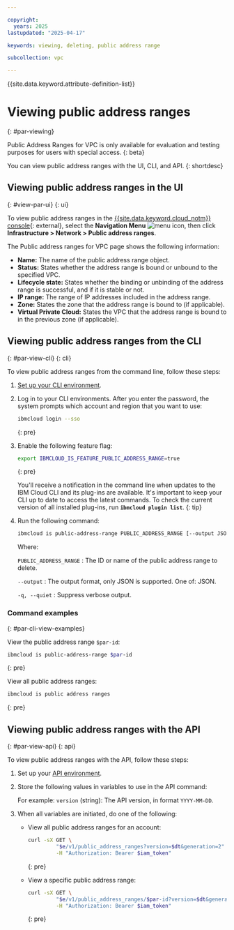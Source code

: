 ```yaml
---

copyright:
  years: 2025
lastupdated: "2025-04-17"

keywords: viewing, deleting, public address range

subcollection: vpc

---
```


{{site.data.keyword.attribute-definition-list}}

# Viewing public address ranges
{: #par-viewing}

Public Address Ranges for VPC is only available for evaluation and testing purposes for users with special access.
{: beta}

You can view public address ranges with the UI, CLI, and API.
{: shortdesc}

## Viewing public address ranges in the UI
{: #view-par-ui}
{: ui}

To view public address ranges in the [{{site.data.keyword.cloud_notm}} console](/login){: external}, select the **Navigation Menu** ![menu icon](images/menu_icon.png), then click **Infrastructure > Network > Public address ranges**. 

The Public address ranges for VPC page shows the following information:

- **Name:** The name of the public address range object.
- **Status:** States whether the address range is bound or unbound to the specified VPC.
- **Lifecycle state:** States whether the binding or unbinding of the address range is successful, and if it is stable or not.
- **IP range:** The range of IP addresses included in the address range.
- **Zone:** States the zone that the address range is bound to (if applicable).
- **Virtual Private Cloud:** States the VPC that the address range is bound to in the previous zone (if applicable).

## Viewing public address ranges from the CLI
{: #par-view-cli}
{: cli}

To view public address ranges from the command line, follow these steps:

1. [Set up your CLI environment](/docs/vpc?topic=vpc-set-up-environment&interface=cli).
1. Log in to your CLI environments. After you enter the password, the system prompts which account and region that you want to use:

   ```sh
   ibmcloud login --sso
   ```
   {: pre}

1. Enable the following feature flag:

   ```sh
   export IBMCLOUD_IS_FEATURE_PUBLIC_ADDRESS_RANGE=true
   ```
   {: pre}

   You'll receive a notification in the command line when updates to the IBM Cloud CLI and its plug-ins are available. It's important to keep your CLI up to date to access the latest commands. To check the current version of all installed plug-ins, run **`ibmcloud plugin list`**.
   {: tip}

1. Run the following command:

   ```sh
   ibmcloud is public-address-range PUBLIC_ADDRESS_RANGE [--output JSON] [-q, --quiet] 
   ```

   Where:

   `PUBLIC_ADDRESS_RANGE`
   :   The ID or name of the public address range to delete.

   `--output`
   :   The output format, only JSON is supported. One of: JSON.

   `-q, --quiet`
   :   Suppress verbose output.

### Command examples
{: #par-cli-view-examples}

View the public address range `$par-id`:

```sh
ibmcloud is public-address-range $par-id
```
{: pre}

View all public address ranges:

```sh
ibmcloud is public address ranges
```
{: pre}

## Viewing public address ranges with the API
{: #par-view-api}
{: api}

To view public address ranges with the API, follow these steps:

1. Set up your [API environment](/docs/vpc?topic=vpc-set-up-environment#api-prerequisites-setup).
1. Store the following values in variables to use in the API command:  

   For example: `version` (string): The API version, in format `YYYY-MM-DD`.

1. When all variables are initiated, do one of the following:

   * View all public address ranges for an account:

      ```sh
      curl -sX GET \
               "$e/v1/public_address_ranges?version=$dt&generation=2" \
               -H "Authorization: Bearer $iam_token"
      ```
      {: pre}

   * View a specific public address range:

      ```sh
      curl -sX GET \
               "$e/v1/public_address_ranges/$par-id?version=$dt&generation=2" \
               -H "Authorization: Bearer $iam_token"
      ```
      {: pre}
